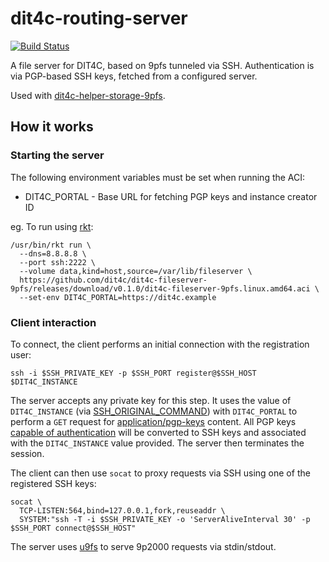 # dit4c-routing-server

[![Build Status](https://travis-ci.org/dit4c/dit4c-fileserver-9pfs.svg?branch=master)](https://travis-ci.org/dit4c/dit4c-fileserver-9pfs)

A file server for DIT4C, based on 9pfs tunneled via SSH. Authentication is via PGP-based SSH keys, fetched from a configured server.

Used with [dit4c-helper-storage-9pfs](https://github.com/dit4c/dit4c-helper-storage-9pfs/).

## How it works

### Starting the server

The following environment variables must be set when running the ACI:

 * DIT4C_PORTAL - Base URL for fetching PGP keys and instance creator ID

eg. To run using [rkt](https://github.com/coreos/rktgit ):

```
/usr/bin/rkt run \
  --dns=8.8.8.8 \
  --port ssh:2222 \
  --volume data,kind=host,source=/var/lib/fileserver \
  https://github.com/dit4c/dit4c-fileserver-9pfs/releases/download/v0.1.0/dit4c-fileserver-9pfs.linux.amd64.aci \
  --set-env DIT4C_PORTAL=https://dit4c.example
```

### Client interaction

To connect, the client performs an initial connection with the registration user:

```
ssh -i $SSH_PRIVATE_KEY -p $SSH_PORT register@$SSH_HOST $DIT4C_INSTANCE
```

The server accepts any private key for this step. It uses the value of `DIT4C_INSTANCE` (via [SSH_ORIGINAL_COMMAND](http://man.openbsd.org/cgi-bin/man.cgi/OpenBSD-current/man1/ssh.1#ENVIRONMENT)) with `DIT4C_PORTAL` to perform a `GET` request for [application/pgp-keys](https://tools.ietf.org/html/rfc3156#section-7) content. All PGP keys [capable of authentication](https://tools.ietf.org/html/rfc4880#section-5.2.3.21) will be converted to SSH keys and associated with the `DIT4C_INSTANCE` value provided. The server then terminates the session.

The client can then use `socat` to proxy requests via SSH using one of the registered SSH keys:

```
socat \
  TCP-LISTEN:564,bind=127.0.0.1,fork,reuseaddr \
  SYSTEM:"ssh -T -i $SSH_PRIVATE_KEY -o 'ServerAliveInterval 30' -p $SSH_PORT connect@$SSH_HOST"
```

The server uses [u9fs](https://bitbucket.org/plan9-from-bell-labs/u9fs) to serve 9p2000 requests via stdin/stdout.
